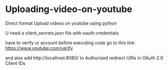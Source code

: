 # Uploading-video-on-youtube
Direct format
Upload videos on youtube using python

U need a client_secrets.json file with oauth credentials


have to verify ur account before executing code
go to this link: https://www.youtube.com/verify

and also add http://localhost:8080/
to Authorized redirect URIs in OAuth 2.0 Client IDs

